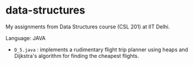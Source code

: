 # data-structures
My assignments from Data Structures course (CSL 201) at IIT Delhi.

Language: JAVA

* `D_5.java` : implements a rudimentary flight trip planner using heaps and Dijkstra's algorithm for finding the cheapest flights.
